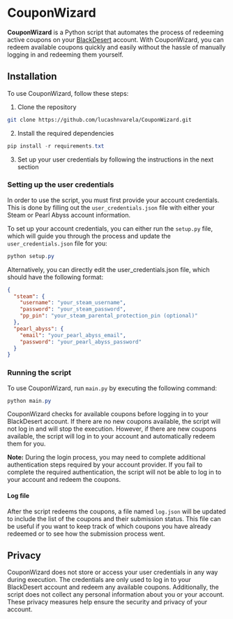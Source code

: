 # CouponWizard

**CouponWizard** is a Python script that automates the process of redeeming active coupons on your [BlackDesert](https://www.naeu.playblackdesert.com) account. With CouponWizard, you can redeem available coupons quickly and easily without the hassle of manually logging in and redeeming them yourself.

## Installation

To use CouponWizard, follow these steps:

1. Clone the repository

```bash
git clone https://github.com/lucashnvarela/CouponWizard.git
```

2. Install the required dependencies

```powershell
pip install -r requirements.txt
```

3. Set up your user credentials by following the instructions in the next section

### Setting up the user credentials

In order to use the script, you must first provide your account credentials. This is done by filling out the `user_credentials.json` file with either your Steam or Pearl Abyss account information.

To set up your account credentials, you can either run the `setup.py` file, which will guide you through the process and update the `user_credentials.json` file for you:

```powershell
python setup.py
```

Alternatively, you can directly edit the user_credentials.json file, which should have the following format:

```json
{
  "steam": { 
    "username": "your_steam_username", 
    "password": "your_steam_password", 
    "pp_pin": "your_steam_parental_protection_pin (optional)" 
  },
  "pearl_abyss": {
    "email": "your_pearl_abyss_email",
    "password": "your_pearl_abyss_password" 
  }
}
```

### Running the script

To use CouponWizard, run `main.py` by executing the following command:

```powershell
python main.py
```

CouponWizard checks for available coupons before logging in to your BlackDesert account. If there are no new coupons available, the script will not log in and will stop the execution. However, if there are new coupons available, the script will log in to your account and automatically redeem them for you.

**Note:** During the login process, you may need to complete additional authentication steps required by your account provider. If you fail to complete the required authentication, the script will not be able to log in to your account and redeem the coupons.

#### Log file

After the script redeems the coupons, a file named `log.json` will be updated to include the list of the coupons and their submission status. This file can be useful if you want to keep track of which coupons you have already redeemed or to see how the submission process went.

## Privacy

CouponWizard does not store or access your user credentials in any way during execution. The credentials are only used to log in to your BlackDesert account and redeem any available coupons. Additionally, the script does not collect any personal information about you or your account. These privacy measures help ensure the security and privacy of your account.
